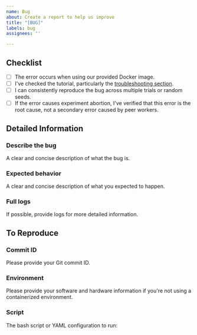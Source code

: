 ```yaml
---
name: Bug
about: Create a report to help us improve
title: "[BUG]"
labels: bug
assignees: ''

---
```


## Checklist

- [ ] The error occurs when using our provided Docker image.
- [ ] I've checked the tutorial, particularly the [troubleshooting section](https://github.com/inclusionAI/AReaL/blob/main/examples/README_zh.md#troubleshooting).
- [ ] I can consistently reproduce the bug across multiple trials or random seeds.
- [ ] If the error causes experiment abortion, I've verified that this error is the root cause, not a secondary error caused by peer workers.

## Detailed Information

### Describe the bug

A clear and concise description of what the bug is.

### Expected behavior

A clear and concise description of what you expected to happen.

### Full logs

If possible, provide logs for more detailed information.

## To Reproduce

### Commit ID

Please provide your Git commit ID.

### Environment

Please provide your software and hardware information if you're not using a containerized environment.

### Script

The bash script or YAML configuration to run:
